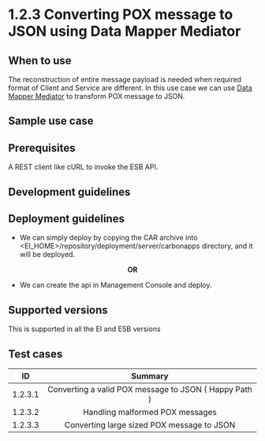 # 1.2.3 Converting POX message to JSON using Data Mapper Mediator

## When to use
The reconstruction of entire message payload is needed when required format of Client and Service are different. 
In this use case we can use [Data Mapper Mediator](https://docs.wso2.com/display/EI640/Data+Mapper+Mediator) to 
transform POX message to JSON.


## Sample use case

## Prerequisites
A REST client like cURL to invoke the ESB API.

## Development guidelines

## Deployment guidelines

* We can simply deploy by copying the CAR archive into <EI_HOME>/repository/deployment/server/carbonapps directory, and it will be deployed.

<p align="center"><b> OR </b></p>

* We can create the api in Management Console and deploy.

## Supported versions
This is supported in all the EI and ESB versions

## Test cases

| ID        | Summary                                                |
| ----------|:------------------------------------------------------:|
| 1.2.3.1   | Converting a valid POX message to JSON ( Happy Path ) |
| 1.2.3.2   | Handling malformed POX messages                       |
| 1.2.3.3   | Converting large sized POX message to JSON            |
